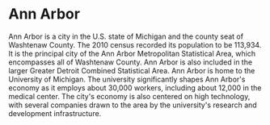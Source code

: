 <param ve-config title="Ann Arbor, MI" author="Ron" layout="vertical">

<param ve-entity eid="Q485172"> 

# Ann Arbor

Ann Arbor is a city in the U.S. state of Michigan and the county seat of Washtenaw County. The 2010 census recorded its population to be 113,934. It is the principal city of the Ann Arbor Metropolitan Statistical Area, which encompasses all of Washtenaw County. Ann Arbor is also included in the larger Greater Detroit Combined Statistical Area. Ann Arbor is home to the University of Michigan. The university significantly shapes Ann Arbor's economy as it employs about 30,000 workers, including about 12,000 in the medical center. The city's economy is also centered on high technology, with several companies drawn to the area by the university's research and development infrastructure.
<param ve-map center="Q485172" prefer-geojson zoom="10">
<param ve-image url="https://upload.wikimedia.org/wikipedia/commons/1/1e/Ann_Arbor_sunset_2018.jpg" label="Ann Arbor sunset" attribution="JuwanGOAT" license="CC BY-SA">
